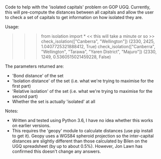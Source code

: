 Code to help with the 'isolated capitals' problem on GOP UGQ.  Currently, this will pre-compute the distances between all capitals and allow the user to check a set of capitals to get information on how isolated they are.

Usage:
>>> from isolation import *
    << this will take a minute or so >>
>>> check_isolation(["Canberra", "Wellington"])
(2330, 2425, 1.0407725321888412, True)
>>> check_isolation(["Canberra", "Wellington", "Tarawa", "Yaren District", "Majuro"])
(2330, 1249, 0.5360515021459228, False)


The parameters returned are:
- 'Bond distance' of the set
- 'Isolation distance' of the set (i.e. what we're trying to maximise for the first part)
- 'Relative isolation' of the set (i.e. what we're trying to maximise for the second part)
- Whether the set is actually 'isolated' at all

Notes:
- Written and tested using Python 3.6, I have no idea whether this works on earlier versions.
- This requires the 'geopy' module to calculate distances (use pip install to get it).  Geopy uses a WGS84 spheroid projection so the inter-capital distances are slightly different than those calculated by Bilen on the UGQ spreadsheet (by up to about 0.5%).  However, Jon Lawn has confirmed this doesn't change any answers.
